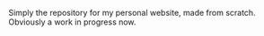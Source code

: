 Simply the repository for my personal website, made from scratch. Obviously a work in progress now.
